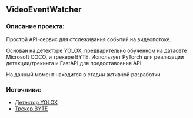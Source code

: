 ## VideoEventWatcher

### Описание проекта:

Простой API-сервис для отслеживания событий на видеопотоке.

Основан на детекторе YOLOX, предварительно обученном на датасете Microsoft COCO, и трекере BYTE.
Использует PyTorch для реализации детекции/трекинга и FastAPI для предоставления API.

На данный момент находится в стадии активной разработки.


### Источники:
* [Детектор YOLOX](https://github.com/Megvii-BaseDetection/YOLOX)
* [Трекер BYTE](https://github.com/ifzhang/ByteTrack)